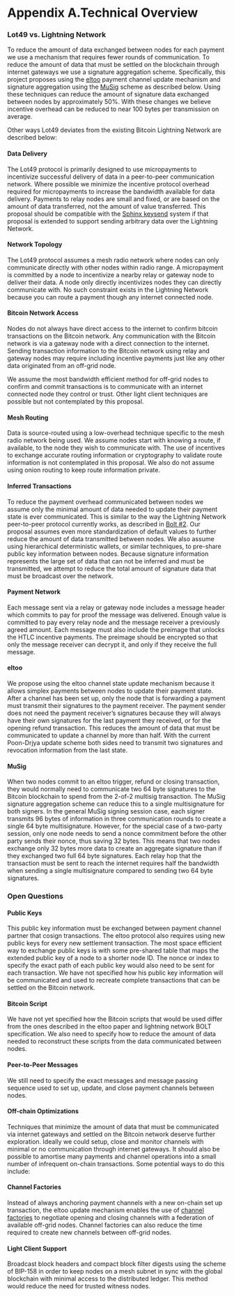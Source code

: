 # Appendix A.Technical Overview

### Lot49 vs. Lightning Network

To reduce the amount of data exchanged between nodes for each payment we use a mechanism that requires fewer rounds of communication. To reduce the amount of data that must be settled on the blockchain through internet gateways we use a signature aggregation scheme. Specifically, this project proposes using the [eltoo](https://blockstream.com/eltoo.pdf) payment channel update mechanism and signature aggregation using the [MuSig](https://eprint.iacr.org/2018/068) scheme as described below. Using these techniques can reduce the amount of signature data exchanged between nodes by approximately 50%. With these changes we believe incentive overhead can be reduced to near 100 bytes per transmission on average.

Other ways Lot49 deviates from the existing Bitcoin Lightning Network are described below:

#### Data Delivery

The Lot49 protocol is primarily designed to use micropayments to incentivize successful delivery of data in a peer-to-peer communication network. Where possible we minimize the incentive protocol overhead required for micropayments to increase the bandwidth available for data delivery. Payments to relay nodes are small and fixed, or are based on the amount of data transferred, not the amount of value transferred. This proposal should be compatible with the [Sphinx keysend](https://github.com/lightningnetwork/lnd/pull/2455) system if that proposal is extended to support sending arbitrary data over the Lightning Network.

#### Network Topology

The Lot49 protocol assumes a mesh radio network where nodes can only communicate directly with other nodes within radio range. A micropayment is committed by a node to incentivize a nearby relay or gateway node to deliver their data. A node only directly incentivizes nodes they can directly communicate with. No such constraint exists in the Lightning Network because you can route a payment though any internet connected node.

#### Bitcoin Network Access

Nodes do not always have direct access to the internet to confirm bitcoin transactions on the Bitcoin network. Any communication with the Bitcoin network is via a gateway node with a direct connection to the internet. Sending transaction information to the Bitcoin network using relay and gateway nodes may require including incentive payments just like any other data originated from an off-grid node.

We assume the most bandwidth efficient method for off-grid nodes to confirm and commit transactions is to communicate with an internet connected node they control or trust. Other light client techniques are possible but not contemplated by this proposal.

#### Mesh Routing

Data is source-routed using a low-overhead technique specific to the mesh radio network being used. We assume nodes start with knowing a route, if available, to the node they wish to communicate with. The use of incentives to exchange accurate routing information or cryptography to validate route information is not contemplated in this proposal. We also do not assume using onion routing to keep route information private.

#### Inferred Transactions

To reduce the payment overhead communicated between nodes we assume only the minimal amount of data needed to update their payment state is ever communicated. This is similar to the way the Lightning Network peer-to-peer protocol currently works, as described in [Bolt \#2](https://github.com/lightningnetwork/lightning-rfc/blob/master/02-peer-protocol.md). Our proposal assumes even more standardization of default values to further reduce the amount of data transmitted between nodes. We also assume using hierarchical deterministic wallets, or similar techniques, to pre-share public key information between nodes. Because signature information represents the large set of data that can not be inferred and must be transmitted, we attempt to reduce the total amount of signature data that must be broadcast over the network.

#### Payment Network

Each message sent via a relay or gateway node includes a message header which commits to pay for proof the message was delivered. Enough value is committed to pay every relay node and the message receiver a previously agreed amount. Each message must also include the preimage that unlocks the HTLC incentive payments. The preimage should be encrypted so that only the message receiver can decrypt it, and only if they receive the full message.

#### eltoo

We propose using the eltoo channel state update mechanism because it allows simplex payments between nodes to update their payment state. After a channel has been set up, only the node that is forwarding a payment must transmit their signatures to the payment receiver. The payment sender does not need the payment receiver’s signatures because they will always have their own signatures for the last payment they received, or for the opening refund transaction. This reduces the amount of data that must be communicated to update a channel by more than half. With the current Poon-Drjya update scheme both sides need to transmit two signatures and revocation information from the last state.

#### MuSig

When two nodes commit to an eltoo trigger, refund or closing transaction, they would normally need to communicate two 64 byte signatures to the Bitcoin blockchain to spend from the 2-of-2 multisig transaction. The MuSig signature aggregation scheme can reduce this to a single multisignature for both signers. In the general MuSig signing session case, each signer transmits 96 bytes of information in three communication rounds to create a single 64 byte multisignature. However, for the special case of a two-party session, only one node needs to send a nonce commitment before the other party sends their nonce, thus saving 32 bytes. This means that two nodes exchange only 32 bytes more data to create an aggregate signature than if they exchanged two full 64 byte signatures. Each relay hop that the transaction must be sent to reach the internet requires half the bandwidth when sending a single multisignature compared to sending two 64 byte signatures.

### Open Questions

#### Public Keys

This public key information must be exchanged between payment channel partner that cosign transactions. The eltoo protocol also requires using new public keys for every new settlement transaction. The most space efficient way to exchange public keys is with some pre-shared table that maps the extended public key of a node to a shorter node ID. The nonce or index to specify the exact path of each public key would also need to be sent for each transaction. We have not specified how his public key information will be communicated and used to recreate complete transactions that can be settled on the Bitcoin network.

#### Bitcoin Script

We have not yet specified how the Bitcoin scripts that would be used differ from the ones described in the eltoo paper and lightning network BOLT specification. We also need to specify how to reduce the amount of data needed to reconstruct these scripts from the data communicated between nodes.

#### Peer-to-Peer Messages

We still need to specify the exact messages and message passing sequence used to set up, update, and close payment channels between nodes.

#### Off-chain Optimizations

Techniques that minimize the amount of data that must be communicated via internet gateways and settled on the Bitcoin network deserve further exploration. Ideally we could setup, close and monitor channels with minimal or no communication through internet gateways. It should also be possible to amortise many payments and channel operations into a small number of infrequent on-chain transactions. Some potential ways to do this include:

#### Channel Factories

Instead of always anchoring payment channels with a new on-chain set up transaction, the eltoo update mechanism enables the use of [channel factories](https://www.tik.ee.ethz.ch/file/a20a865ce40d40c8f942cf206a7cba96/Scalable_Funding_Of_Blockchain_Micropayment_Networks%20%281%29.pdf) to negotiate opening and closing channels with a federation of available off-grid nodes. Channel factories can also reduce the time required to create new channels between off-grid nodes.

#### Light Client Support

Broadcast block headers and compact block filter digests using the scheme of BIP-158 in order to keep nodes on a mesh subnet in sync with the global blockchain with minimal access to the distributed ledger. This method would reduce the need for trusted witness nodes.


